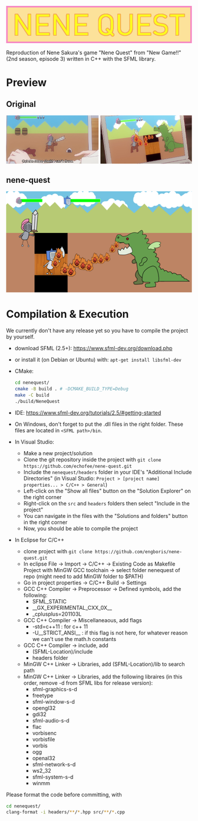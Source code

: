 <p align="center"><img src="title.png" alt="title"></p>

Reproduction of Nene Sakura's game "Nene Quest" from "New Game!!" (2nd
season, episode 3) written in C++ with the SFML library.

# Preview

## Original

![](samples/screenshot01.png)

## nene-quest

![](samples/screenshot02.png)

# Compilation & Execution

We currently don't have any release yet so you have to compile the
project by yourself.

* download SFML (2.5+): https://www.sfml-dev.org/download.php
* or install it (on Debian or Ubuntu) with: `apt-get install libsfml-dev`

* CMake:

    ```sh
    cd nenequest/
    cmake -B build . # -DCMAKE_BUILD_TYPE=Debug
    make -C build
    ./build/NeneQuest
    ```

* IDE: https://www.sfml-dev.org/tutorials/2.5/#getting-started

* On Windows, don't forget to put the .dll files in the right
  folder. These files are located in `<SFML path>/bin`.

* In Visual Studio:
  + Make a new project/solution
  + Clone the git repository inside the project with `git clone
    https://github.com/echofee/nene-quest.git`
  + Include the `nenequest/headers` folder in your IDE's "Additional
    Include Directories" (in Visual Studio: `Project > [project name]
    properties... > C/C++ > General`)
  + Left-click on the "Show all files" button on the "Solution
    Explorer" on the right corner
  + Right-click on the `src` and `headers` folders then select
    "Include in the project"
  + You can navigate in the files with the "Solutions and folders"
    button in the right corner
  + Now, you should be able to compile the project

* In Eclipse for C/C++
	+ clone project with `git clone https://github.com/engboris/nene-quest.git` 
	+ In eclipse File -> Import -> C/C++ -> Existing Code as Makefile Project with MinGW GCC toolchain -> select folder nenequest of repo (might need to add MinGW folder to $PATH)
	+ Go in project properties -> C/C++ Build -> Settings
	+ GCC C++ Compiler -> Preprocessor -> Defined symbols,  add the following:  
		+ SFML_STATIC  
		+ \_\_GX_EXPERIMENTAL_CXX_0X\_\_  
		+ _cplusplus=201103L
	+ GCC C++ Compiler -> Miscellaneaous, add flags
		+ -std=c++11 : for c++ 11
		+ -U__STRICT_ANSI__ : if this flag is not here, for whatever reason we can't use the math.h constants
	+ GCC C++ Compiler -> include, add 
		+ (SFML-Location)/include
		+ headers folder
	+ MinGW C++ Linker -> Libraries, add (SFML-Location)/lib to search path
	+ MinGW C++ Linker -> Libraries, add the following libraires (in this order, remove -d from SFML libs for release version):
		+ sfml-graphics-s-d
		+ freetype
		+ sfml-window-s-d
		+ opengl32
		+ gdi32
		+  sfml-audio-s-d
		+ flac
		+ vorbisenc
		+ vorbisfile
		+ vorbis
		+ ogg
		+ openal32
		+ sfml-network-s-d
		+ ws2_32
		+ sfml-system-s-d
		+ winmm

Please format the code before committing, with

``` sh
cd nenequest/
clang-format -i headers/**/*.hpp src/**/*.cpp
```
